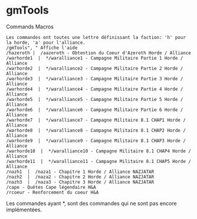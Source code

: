 # gmTools
Commands Macros

	Les commandes ont toutes une lettre définissant la faction: 'h' pour la horde, 'a' pour l'alliance.
	/gmTools", " Affiche l'aide
	/hazeroth |  /aazeroth - Obtention du Coeur d'Azeroth Horde / Alliance
	/warhorde1  |  */waralliance1 - Campagne Militaire Partie 1 Horde / Alliance
	/warhorde2  |  */waralliance2 - Campagne Militaire Partie 2 Horde / Alliance
	/warhorde3  |  */waralliance3 - Campagne Militaire Partie 3 Horde / Alliance
	/warhorde4  |  */waralliance4 - Campagne Militaire Partie 4 Horde / Alliance
	/warhorde5  |  */waralliance5 - Campagne Militaire Partie 5 Horde / Alliance
	/warhorde6  |  */waralliance6 - Campagne Militaire Partie 6 Horde / Alliance
	/warhorde7  |  */waralliance7 - Campagne Militaire 8.1 CHAP1 Horde / Alliance
	/warhorde8  |  */waralliance8 - Campagne Militaire 8.1 CHAP2 Horde / Alliance
	/warhorde9  |  */waralliance9 - Campagne Militaire 8.1 CHAP3 Horde / Alliance
	/warhorde10  |  */waralliance10 - Campagne Militaire 8.1 CHAP4 Horde / Alliance
	/warhorde11  |  */waralliance11 - Campagne Militaire 8.1 CHAP5 Horde / Alliance
	/nazh1  |  /naza1 - Chapitre 1 Horde / Alliance NAZJATAR
	/nazh2  |  /naza2 - Chapitre 2 Horde / Alliance NAZJATAR
	/nazh3  |  /naza3 - Chapitre 3 Horde / Alliance NAZJATAR
	/cape - Quêtes Cape légendaire H&A
	/rcoeur - Renforcement du coeur H&A

Les commandes ayant *, sont des commandes qui ne sont pas encore implémentées.
